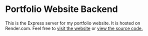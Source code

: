 # Portfolio Website Backend

This is the Express server for my portfolio website. It is hosted on Render.com. Feel free to
[visit the website](https://rb-portfolio-site.vercel.app/) or [view the source code.](https://github.com/ribru17/portfolio-site-solid)